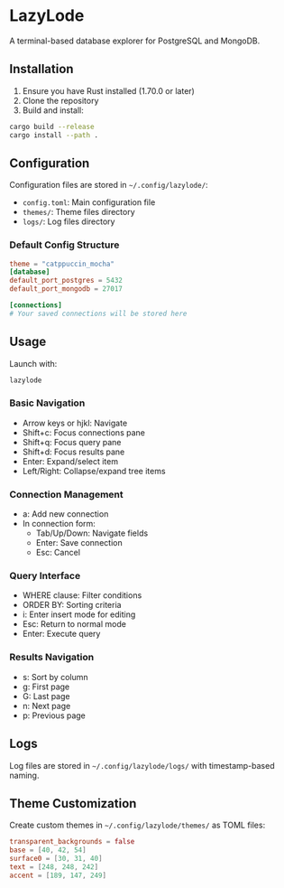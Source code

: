 # LazyLode

A terminal-based database explorer for PostgreSQL and MongoDB.

## Installation

1. Ensure you have Rust installed (1.70.0 or later)
2. Clone the repository
3. Build and install:
```bash
cargo build --release
cargo install --path .
```

## Configuration

Configuration files are stored in `~/.config/lazylode/`:

- `config.toml`: Main configuration file
- `themes/`: Theme files directory
- `logs/`: Log files directory

### Default Config Structure

```toml
theme = "catppuccin_mocha"
[database]
default_port_postgres = 5432
default_port_mongodb = 27017

[connections]
# Your saved connections will be stored here
```

## Usage

Launch with:
```bash
lazylode
```

### Basic Navigation

- Arrow keys or hjkl: Navigate
- Shift+c: Focus connections pane
- Shift+q: Focus query pane
- Shift+d: Focus results pane
- Enter: Expand/select item
- Left/Right: Collapse/expand tree items

### Connection Management

- a: Add new connection
- In connection form:
  - Tab/Up/Down: Navigate fields
  - Enter: Save connection
  - Esc: Cancel

### Query Interface

- WHERE clause: Filter conditions
- ORDER BY: Sorting criteria
- i: Enter insert mode for editing
- Esc: Return to normal mode
- Enter: Execute query

### Results Navigation

- s: Sort by column
- g: First page
- G: Last page
- n: Next page
- p: Previous page

## Logs

Log files are stored in `~/.config/lazylode/logs/` with timestamp-based naming.

## Theme Customization

Create custom themes in `~/.config/lazylode/themes/` as TOML files:

```toml
transparent_backgrounds = false
base = [40, 42, 54]
surface0 = [30, 31, 40]
text = [248, 248, 242]
accent = [189, 147, 249]
```
